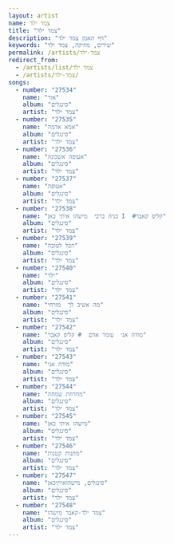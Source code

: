 ```yaml
---
layout: artist
name: צמד ילד
title: "צמד ילד"
description: "דף האמן צמד ילד"
keywords: "שירים, מוזיקה, צמד ילד"
permalink: /artists/צמד-ילד
redirect_from:
  - /artists/list/צמד ילד
  - /artists/צמד-ילד/
songs:
  - number: "27534"
    name: "אור"
    album: "סינגלים"
    artist: "צמד ילד"
  - number: "27535"
    name: "אמא אדמה"
    album: "סינגלים"
    artist: "צמד ילד"
  - number: "27536"
    name: "אעופה אשכונה"
    album: "סינגלים"
    artist: "צמד ילד"
  - number: "27537"
    name: "אעופה"
    album: "סינגלים"
    artist: "צמד ילד"
  - number: "27538"
    name: "בניה ברבי  מישהו איתי כאן I  #קליפ קאבר"
    album: "סינגלים"
    artist: "צמד ילד"
  - number: "27539"
    name: "הכל לטובה"
    album: "סינגלים"
    artist: "צמד ילד"
  - number: "27540"
    name: "ילד"
    album: "סינגלים"
    artist: "צמד ילד"
  - number: "27541"
    name: "מה אשיב לך  מזרחי"
    album: "סינגלים"
    artist: "צמד ילד"
  - number: "27542"
    name: "מודה אני  עומר אדם  # קליפ קאבר"
    album: "סינגלים"
    artist: "צמד ילד"
  - number: "27543"
    name: "מודה אני"
    album: "סינגלים"
    artist: "צמד ילד"
  - number: "27544"
    name: "מחרוזת שמחה"
    album: "סינגלים"
    artist: "צמד ילד"
  - number: "27545"
    name: "מישהו איתי כאן"
    album: "סינגלים"
    artist: "צמד ילד"
  - number: "27546"
    name: "מתנות קטנות"
    album: "סינגלים"
    artist: "צמד ילד"
  - number: "27547"
    name: "סינגלים, מישהואיתיכאן"
    album: "סינגלים"
    artist: "צמד ילד"
  - number: "27548"
    name: "צמד ילד-קאבר מישהו"
    album: "סינגלים"
    artist: "צמד ילד"
---
```

